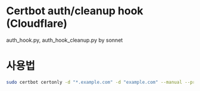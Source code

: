 # Certbot auth/cleanup hook (Cloudflare)
auth_hook.py, auth_hook_cleanup.py by sonnet  
# 사용법
```bash
sudo certbot certonly -d "*.example.com" -d "example.com" --manual --preferred-challenges dns --manual-auth-hook "python3 /path/to/auth_hook.py" --manual-cleanup-hook "python3 /path/to/auth_hook_cleanup.py"
```